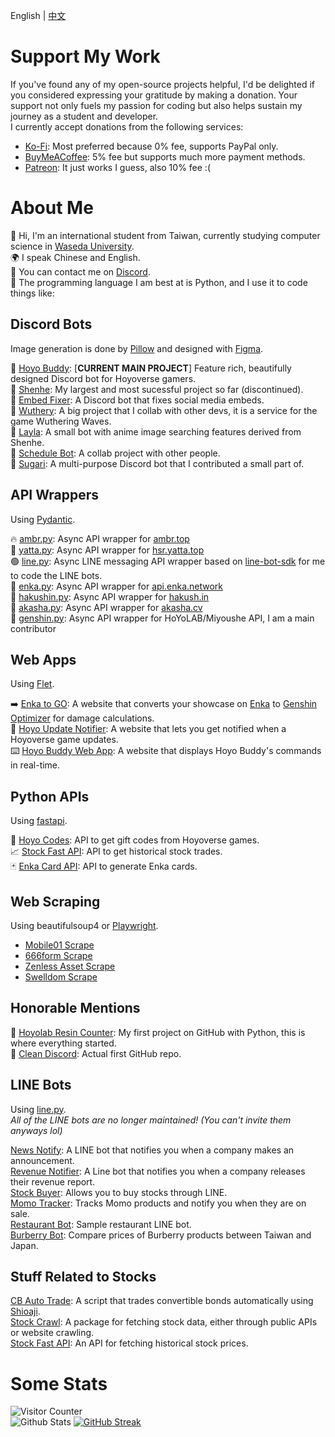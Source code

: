 English | [中文](https://github.com/seriaati/seriaati/blob/main/README_ZH.md)

# Support My Work
If you've found any of my open-source projects helpful, I'd be delighted if you considered expressing your gratitude by making a donation. Your support not only fuels my passion for coding but also helps sustain my journey as a student and developer.  
I currently accept donations from the following services:
- [Ko-Fi](https://ko-fi.com/seriaati): Most preferred because 0% fee, supports PayPal only.
- [BuyMeACoffee](https://buymeacoffee.com/seria): 5% fee but supports much more payment methods.
- [Patreon](https://www.patreon.com/seriaati): It just works I guess, also 10% fee :(

# About Me
👋 Hi, I'm an international student from Taiwan, currently studying computer science in [Waseda University](https://www.waseda.jp/top/en/).  
🌍 I speak Chinese and English.  
💬 You can contact me on [Discord](<https://discord.com/users/410036441129943050>).  
🐍 The programming language I am best at is Python, and I use it to code things like:  

## Discord Bots
Image generation is done by [Pillow](https://github.com/python-pillow/Pillow) and designed with [Figma](https://www.figma.com/).  
  
🔺 [Hoyo Buddy](https://github.com/seriaati/hoyo-buddy): [**CURRENT MAIN PROJECT**] Feature rich, beautifully designed Discord bot for Hoyoverse gamers.    
🦢 [Shenhe](https://github.com/seriaati/shenhe_bot): My largest and most sucessful project so far (discontinued).  
🔧 [Embed Fixer](https://github.com/seriaati/embed-fixer): A Discord bot that fixes social media embeds.  
🖤 [Wuthery](https://github.com/Wuthery): A big project that I collab with other devs, it is a service for the game Wuthering Waves.  
💙 [Layla](https://github.com/seriaati/layla): A small bot with anime image searching features derived from Shenhe.  
📅 [Schedule Bot](https://github.com/seriaati/ScheduleBot): A collab project with other people.  
🛝 [Sugari](https://github.com/Sugari-Bot): A multi-purpose Discord bot that I contributed a small part of.  


## API Wrappers
Using [Pydantic](https://github.com/pydantic/pydantic).  
  
🔥 [ambr.py](https://github.com/seriaati/ambr): Async API wrapper for [ambr.top](https://ambr.top/)  
🌸 [yatta.py](https://github.com/seriaati/yatta): Async API wrapper for [hsr.yatta.top](https://hsr.yatta.top/)  
🟢 [line.py](https://github.com/seriaati/line.py): Async LINE messaging API wrapper based on [line-bot-sdk](https://github.com/line/line-bot-sdk-python) for me to code the LINE bots.  
🔼 [enka.py](https://github.com/seriaati/enka-py): Async API wrapper for [api.enka.network](http://api.enka.network/)  
👺 [hakushin.py](https://github.com/seriaati/hakushin-py): Async API wrapper for [hakush.in](https://hakush.in)  
🤺 [akasha.py](https://github.com/seriaati/akasha-py): Async API wrapper for [akasha.cv](https://akasha.cv)  
🎈 [genshin.py](https://github.com/thesadru/genshin.py): Async API wrapper for HoYoLAB/Miyoushe API, I am a main contributor   

## Web Apps
Using [Flet](https://github.com/flet-dev/flet).  
  
➡️ [Enka to GO](https://github.com/seriaati/enka-to-go): A website that converts your showcase on [Enka](https://enka.network/) to [Genshin Optimizer](https://frzyc.github.io/genshin-optimizer/#/) for damage calculations.  
🔔 [Hoyo Update Notifier](https://github.com/seriaati/hoyo-update-notifier): A website that lets you get notified when a Hoyoverse game updates.  
⌨️ [Hoyo Buddy Web App](https://github.com/seriaati/hoyo-buddy-web-app): A website that displays Hoyo Buddy's commands in real-time.  

## Python APIs
Using [fastapi](https://github.com/fastapi/fastapi).  
  
🎁 [Hoyo Codes](https://github.com/seriaati/hoyo-codes): API to get gift codes from Hoyoverse games.  
📈 [Stock Fast API](https://github.com/seriaati/stock_fast_api): API to get historical stock trades.  
🃏 [Enka Card API](https://github.com/seriaati/enka-card-api): API to generate Enka cards.

## Web Scraping
Using beautifulsoup4 or [Playwright](https://github.com/microsoft/playwright).  
  
- [Mobile01 Scrape](https://github.com/seriaati/mobile01-scrape)
- [666form Scrape](https://github.com/seriaati/666forum-scrape)
- [Zenless Asset Scrape](https://github.com/seriaati/ZenlessAssetScrape)
- [Swelldom Scrape](https://github.com/seriaati/swelldom-scrape)

## Honorable Mentions
🌙 [Hoyolab Resin Counter](https://github.com/seriaati/hoyolab-resin-counter): My first project on GitHub with Python, this is where everything started.  
🧹 [Clean Discord](https://github.com/seriaati/cleandiscord): Actual first GitHub repo.

## LINE Bots
Using [line.py](https://github.com/seriaati/line.py).  
*All of the LINE bots are no longer maintained! (You can't invite them anyways lol)*  
  
[News Notify](https://github.com/chatmind-studio/news-notify): A LINE bot that notifies you when a company makes an announcement.  
[Revenue Notifier](https://github.com/chatmind-studio/company-revenue-notifier): A Line bot that notifies you when a company releases their revenue report.  
[Stock Buyer](https://github.com/chatmind-studio/stock-buyer): Allows you to buy stocks through LINE.  
[Momo Tracker](https://github.com/chatmind-studio/momo-tracker): Tracks Momo products and notify you when they are on sale.  
[Restaurant Bot](https://github.com/chatmind-studio/RestaurantBot): Sample restaurant LINE bot.  
[Burberry Bot](https://github.com/chatmind-studio/BurberryLineBot): Compare prices of Burberry products between Taiwan and Japan.

## Stuff Related to Stocks
[CB Auto Trade](https://github.com/seriaati/cb-auto-trade): A script that trades convertible bonds automatically using [Shioaji](https://github.com/Sinotrade/Shioaji).  
[Stock Crawl](https://github.com/seriaati/stock_crawl): A package for fetching stock data, either through public APIs or website crawling.  
[Stock Fast API](https://github.com/seriaati/stock_fast_api): An API for fetching historical stock prices.  

# Some Stats
![Visitor Counter](https://komarev.com/ghpvc/?username=seriaati)  
![Github Stats](https://github-readme-stats.vercel.app/api?username=seriaati&show_icons=true&theme=dark)
[![GitHub Streak](https://streak-stats.demolab.com/?user=seriaati&theme=dark)](https://git.io/streak-stats)
